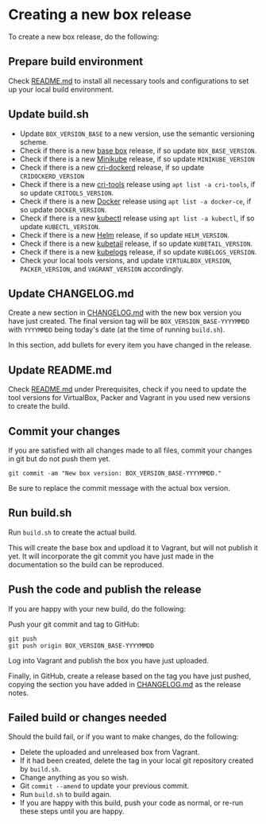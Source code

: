 # Creating a new box release

To create a new box release, do the following:

## Prepare build environment

Check [README.md](README.md) to install all necessary tools and configurations to set up your local build environment.

## Update build.sh

* Update `BOX_VERSION_BASE` to a new version, use the semantic versioning scheme.
* Check if there is a new [base box](https://github.com/Q24/vagrant-box-ubuntu2204) release, if so update `BOX_BASE_VERSION`.
* Check if there is a new [Minikube](https://github.com/kubernetes/minikube/releases) release, if so update `MINIKUBE_VERSION`
* Check if there is a new [cri-dockerd](https://github.com/Mirantis/cri-dockerd/releases) release, if so update `CRIDOCKERD_VERSION`
* Check if there is a new [cri-tools](https://github.com/kubernetes-sigs/cri-tools/releases) release using `apt list -a cri-tools`, if so update `CRITOOLS_VERSION`.
* Check if there is a new [Docker](https://docs.docker.com/engine/release-notes/) release using `apt list -a docker-ce`, if so update `DOCKER_VERSION`.
* Check if there is a new [kubectl](https://github.com/kubernetes/kubernetes/releases) release using `apt list -a kubectl`, if so update `KUBECTL_VERSION`.
* Check if there is a new [Helm](https://github.com/helm/helm/releases) release, if so update `HELM_VERSION`.
* Check if there is a new [kubetail](https://github.com/johanhaleby/kubetail/releases) release, if so update `KUBETAIL_VERSION`.
* Check if there is a new [kubelogs](https://gitlab.com/mrvantage/kubelogs/-/releases) release, if so update `KUBELOGS_VERSION`.
* Check your local tools versions, and update `VIRTUALBOX_VERSION`, `PACKER_VERSION`, and `VAGRANT_VERSION` accordingly.

## Update CHANGELOG.md

Create a new section in [CHANGELOG.md](CHANGELOG.md) with the new box version you have just created. The final version tag will be `BOX_VERSION_BASE-YYYYMMDD` with `YYYYMMDD` being today's date (at the time of running `build.sh`).

In this section, add bullets for every item you have changed in the release.

## Update README.md

Check [README.md](README.md) under Prerequisites, check if you need to update the tool versions for VirtualBox, Packer and Vagrant in you used new versions to create the build.

## Commit your changes

If you are satisfied with all changes made to all files, commit your changes in git but do not push them yet.

```shell
git commit -am "New box version: BOX_VERSION_BASE-YYYYMMDD."
```

Be sure to replace the commit message with the actual box version.

## Run build.sh

Run `build.sh` to create the actual build.

This will create the base box and updload it to Vagrant, but will not publish it yet. It will incorporate the git commit you have just made in the documentation so the build can be reproduced.

## Push the code and publish the release

If you are happy with your new build, do the following:

Push your git commit and tag to GitHub:

```shell
git push
git push origin BOX_VERSION_BASE-YYYYMMDD
```

Log into Vagrant and publish the box you have just uploaded.

Finally, in GitHub, create a release based on the tag you have just pushed, copying the section you have added in [CHANGELOG.md](CHANGELOG.md) as the release notes.

## Failed build or changes needed

Should the build fail, or if you want to make changes, do the following:

* Delete the uploaded and unreleased box from Vagrant.
* If it had been created, delete the tag in your local git repository created by `build.sh`.
* Change anything as you so wish.
* Git `commit --amend` to update your previous commit.
* Run `build.sh` to build again.
* If you are happy with this build, push your code as normal, or re-run these steps until you are happy.
